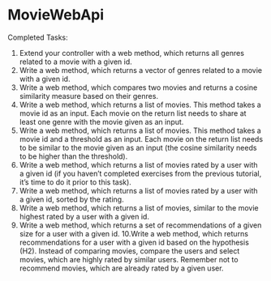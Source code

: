 ﻿# MovieWebApi
Completed Tasks:
1. Extend your controller with a web method, which returns all genres related to a movie with a given id.
2. Write a web method, which returns a vector of genres related to a movie with a given id.
3. Write a web method, which compares two movies and returns a cosine similarity measure based on their genres.
4. Write a web method, which returns a list of movies. This method takes a movie id as an input. Each movie on the return list needs to share at least one genre with the movie given as an input.
5. Write a web method, which returns a list of movies. This method takes a movie id and a threshold as an input. Each movie on the return list needs to be similar to the movie given as an input (the cosine similarity needs to be higher than the threshold). 
6. Write a web method, which returns a list of movies rated by a user with a given id (if you haven’t completed exercises from the previous tutorial, it’s time to do it prior to this task).
7. Write a web method, which returns a list of movies rated by a user with a given id, sorted by the rating.
8. Write a web method, which returns a list of movies, similar to the movie highest rated by a user with a given id.
9. Write a web method, which returns a set of recommendations of a given size for a user with a given id.
10.Write a web method, which returns recommendations for a user with a given id based on the hypothesis (H2). Instead of comparing movies, compare the users and select movies, which are highly rated by similar users. Remember not to recommend movies, which are already rated by a given user.
